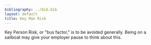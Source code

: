 ```yaml
---
bibliography: ../bib.bib
layout: default
title: Key Man Risk
---
```


Key Person Risk, or "bus factor," is to be avoided generally. Being on a sailboat may give your
employer pause to think about this.